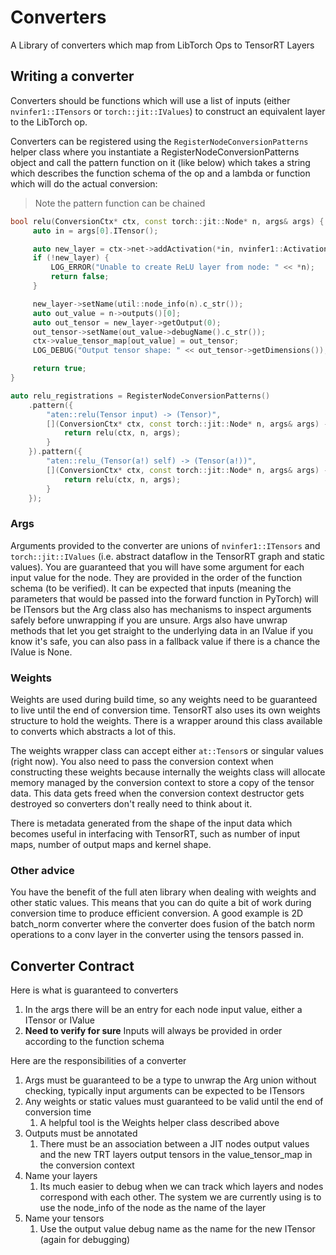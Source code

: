 # Converters

A Library of converters which map from LibTorch Ops to TensorRT Layers

## Writing a converter
Converters should be functions which will use a list of inputs (either `nvinfer1::ITensors` or `torch::jit::IValues`) to construct an equivalent layer to the LibTorch op. 

Converters can be registered using the `RegisterNodeConversionPatterns` helper class where you instantiate a RegisterNodeConversionPatterns object and call the pattern function on it (like below) which takes a string which describes the function schema of the op and a lambda or function which will do the actual conversion:
> Note the pattern function can be chained

``` C++
bool relu(ConversionCtx* ctx, const torch::jit::Node* n, args& args) {
     auto in = args[0].ITensor();

     auto new_layer = ctx->net->addActivation(*in, nvinfer1::ActivationType::kRELU);
     if (!new_layer) {
         LOG_ERROR("Unable to create ReLU layer from node: " << *n);
         return false;
     }

     new_layer->setName(util::node_info(n).c_str());
     auto out_value = n->outputs()[0];
     auto out_tensor = new_layer->getOutput(0);
     out_tensor->setName(out_value->debugName().c_str());
     ctx->value_tensor_map[out_value] = out_tensor;
     LOG_DEBUG("Output tensor shape: " << out_tensor->getDimensions());

     return true;
}

auto relu_registrations = RegisterNodeConversionPatterns()
    .pattern({
        "aten::relu(Tensor input) -> (Tensor)",
        [](ConversionCtx* ctx, const torch::jit::Node* n, args& args) -> bool {
            return relu(ctx, n, args);
        }
    }).pattern({
        "aten::relu_(Tensor(a!) self) -> (Tensor(a!))",
        [](ConversionCtx* ctx, const torch::jit::Node* n, args& args) -> bool {
            return relu(ctx, n, args);
        }
    });

```

### Args

Arguments provided to the converter are unions of `nvinfer1::ITensors` and `torch::jit::IValues` (i.e. abstract dataflow in the TensorRT graph and static values). You are guaranteed that you will have some argument for each input value for the node. They are provided in the order of the function schema (to be verified). It can be expected that inputs (meaning the parameters that would be passed into the forward function in PyTorch) will be ITensors but the Arg class also has mechanisms to inspect arguments safely before unwrapping if you are unsure. Args also have unwrap methods that let you get straight to the underlying data in an IValue if you know it's safe, you can also pass in a fallback value if there is a chance the IValue is None.  

### Weights

Weights are used during build time, so any weights need to be guaranteed to live until the end of conversion time. TensorRT also uses its own weights structure to hold the weights. There is a wrapper around this class available to converts which abstracts a lot of this.  

The weights wrapper class can accept either `at::Tensor`s or singular values (right now). You also need to pass the conversion context when constructing these weights because internally the weights class will allocate memory managed by the conversion context to store a copy of the tensor data. This data gets freed when the conversion context destructor gets destroyed so converters don't really need to think about it.  

There is metadata generated from the shape of the input data which becomes useful in interfacing with TensorRT, such as number of input maps, number of output maps and kernel shape. 

### Other advice

You have the benefit of the full aten library when dealing with weights and other static values. This means that you can do quite a bit of work during conversion time to produce efficient conversion. A good example is 2D batch_norm converter where the converter does fusion of the batch norm operations to a conv layer in the converter using the tensors passed in.  

## Converter Contract

Here is what is guaranteed to converters

1. In the args there will be an entry for each node input value, either a ITensor or IValue
2. **Need to verify for sure** Inputs will always be provided in order according to the function schema 

Here are the responsibilities of a converter

1.  Args must be guaranteed to be a type to unwrap the Arg union without checking, typically input arguments can be expected to be ITensors 
2. Any weights or static values must guaranteed to be valid until the end of conversion time 
   1. A helpful tool is the Weights helper class described above
3. Outputs must be annotated
   1. There must be an association between a JIT nodes output values and the new TRT layers output tensors in the value_tensor_map in the conversion context
4. Name your layers 
   1. Its much easier to debug when we can track which layers and nodes correspond with each other.  The system we are currently using is to use the node_info of the node as the name of the layer 
5. Name your tensors 
   1. Use the output value debug name as the name for the new ITensor (again for debugging)